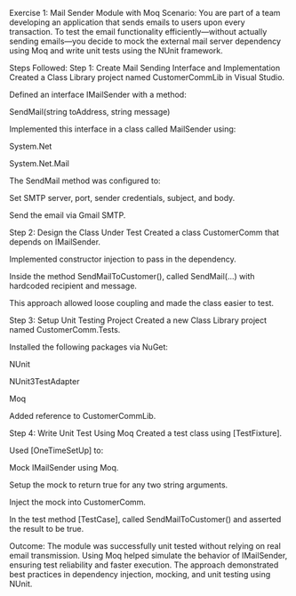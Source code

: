Exercise 1: Mail Sender Module with Moq
Scenario:
You are part of a team developing an application that sends emails to users upon every transaction. To test the email functionality efficiently—without actually sending emails—you decide to mock the external mail server dependency using Moq and write unit tests using the NUnit framework.

Steps Followed:
Step 1: Create Mail Sending Interface and Implementation
Created a Class Library project named CustomerCommLib in Visual Studio.

Defined an interface IMailSender with a method:

SendMail(string toAddress, string message)

Implemented this interface in a class called MailSender using:

System.Net

System.Net.Mail

The SendMail method was configured to:

Set SMTP server, port, sender credentials, subject, and body.

Send the email via Gmail SMTP.

Step 2: Design the Class Under Test
Created a class CustomerComm that depends on IMailSender.

Implemented constructor injection to pass in the dependency.

Inside the method SendMailToCustomer(), called SendMail(...) with hardcoded recipient and message.

This approach allowed loose coupling and made the class easier to test.

Step 3: Setup Unit Testing Project
Created a new Class Library project named CustomerComm.Tests.

Installed the following packages via NuGet:

NUnit

NUnit3TestAdapter

Moq

Added reference to CustomerCommLib.

Step 4: Write Unit Test Using Moq
Created a test class using [TestFixture].

Used [OneTimeSetUp] to:

Mock IMailSender using Moq.

Setup the mock to return true for any two string arguments.

Inject the mock into CustomerComm.

In the test method [TestCase], called SendMailToCustomer() and asserted the result to be true.

Outcome:
The module was successfully unit tested without relying on real email transmission. Using Moq helped simulate the behavior of IMailSender, ensuring test reliability and faster execution. The approach demonstrated best practices in dependency injection, mocking, and unit testing using NUnit.
